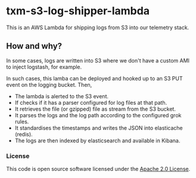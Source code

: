 
# txm-s3-log-shipper-lambda

This is an AWS Lambda for shipping logs from S3 into our telemetry stack.

## How and why?

In some cases, logs are written into S3 where we don't have a custom AMI to inject logstash, for example.

In such cases, this lamba can be deployed and hooked up to an S3 PUT event on the logging bucket. Then,

* The lambda is alerted to the S3 event.
* If checks if it has a parser configured for log files at that path.
* It retrieves the file (or gzipped) file as stream from the S3 bucket.
* It parses the logs and the log path according to the configured grok rules.
* It standardises the timestamps and writes the JSON into elasticache (redis).
* The logs are then indexed by elasticsearch and available in Kibana.

### License

This code is open source software licensed under the [Apache 2.0 License]("http://www.apache.org/licenses/LICENSE-2.0.html").

